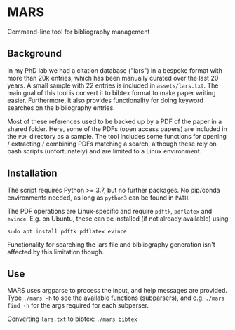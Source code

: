 # MARS

Command-line tool for bibliography management

## Background

In my PhD lab we had a citation database ("lars") in a bespoke format with more than 20k entries, which has been manually curated over the last 20 years. A small sample with 22 entries is included in `assets/lars.txt`. The main goal of this tool is convert it to bibtex format to make
paper writing easier. Furthermore, it also provides functionality for doing keyword searches on the bibliography entries.

Most of these references used to be backed up by a PDF of the paper in a shared folder. Here, some of the PDFs (open access papers) are included in
the `PDF` directory as a sample. The tool includes some functions for opening / extracting / combining PDFs matching a search, although these rely
on bash scripts (unfortunately) and are limited to a Linux environment.

## Installation

The script requires Python >= 3.7, but no further packages. No pip/conda environments needed, as long as `python3` can be found in `PATH`.

The PDF operations are Linux-specific and require `pdftk`, `pdflatex` and `evince`. E.g. on Ubuntu, these can be installed (if not already available) using

```
sudo apt install pdftk pdflatex evince
```

Functionality for searching the lars file and bibliography generation isn't affected by this limitation though.

## Use

MARS uses argparse to process the input, and help messages are provided. Type `./mars -h` to see the available functions (subparsers), and e.g. `./mars find -h` for the args required for each subparser.

Converting `lars.txt` to bibtex: `./mars bibtex`
